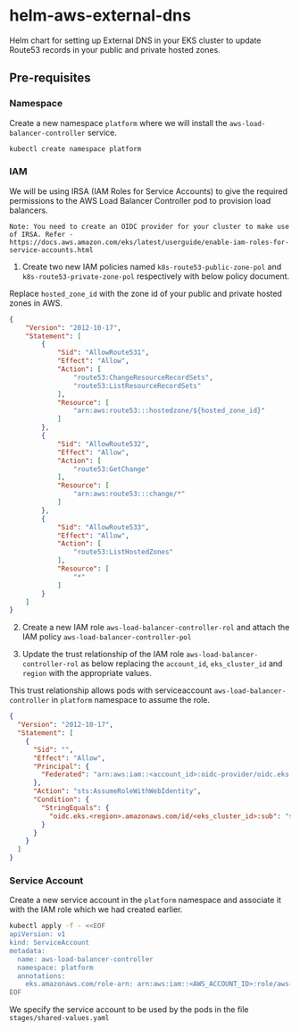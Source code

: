 # helm-aws-external-dns
Helm chart for setting up External DNS in your EKS cluster to update Route53 records in your public and private hosted zones.


## Pre-requisites

### Namespace

Create a new namespace `platform` where we will install the `aws-load-balancer-controller` service.

```bash
kubectl create namespace platform
```

### IAM

We will be using IRSA (IAM Roles for Service Accounts) to give the required permissions to the AWS Load Balancer Controller pod to provision load balancers.

`Note: You need to create an OIDC provider for your cluster to make use of IRSA. Refer - https://docs.aws.amazon.com/eks/latest/userguide/enable-iam-roles-for-service-accounts.html`

1. Create two new IAM policies named `k8s-route53-public-zone-pol` and `k8s-route53-private-zone-pol` respectively with below policy document.

Replace `hosted_zone_id` with the zone id of your public and private hosted zones in AWS.

```json
{
    "Version": "2012-10-17",
    "Statement": [
        {
            "Sid": "AllowRoute531",
            "Effect": "Allow",
            "Action": [
                "route53:ChangeResourceRecordSets",
                "route53:ListResourceRecordSets"
            ],
            "Resource": [
                "arn:aws:route53:::hostedzone/${hosted_zone_id}"
            ]
        },
        {
            "Sid": "AllowRoute532",
            "Effect": "Allow",
            "Action": [
                "route53:GetChange"
            ],
            "Resource": [
                "arn:aws:route53:::change/*"
            ]
        },
        {
            "Sid": "AllowRoute533",
            "Effect": "Allow",
            "Action": [
                "route53:ListHostedZones"
            ],
            "Resource": [
                "*"
            ]
        }
    ]
}
```

2. Create a new IAM role `aws-load-balancer-controller-rol` and attach the IAM policy `aws-load-balancer-controller-pol`

3. Update the trust relationship of the IAM role `aws-load-balancer-controller-rol` as below replacing the `account_id`, `eks_cluster_id` and `region` with the appropriate values.

This trust relationship allows pods with serviceaccount `aws-load-balancer-controller` in `platform` namespace to assume the role.

```json
{
  "Version": "2012-10-17",
  "Statement": [
    {
      "Sid": "",
      "Effect": "Allow",
      "Principal": {
        "Federated": "arn:aws:iam::<account_id>:oidc-provider/oidc.eks.us-east-1.amazonaws.com/id/<eks_cluster_id>"
      },
      "Action": "sts:AssumeRoleWithWebIdentity",
      "Condition": {
        "StringEquals": {
          "oidc.eks.<region>.amazonaws.com/id/<eks_cluster_id>:sub": "system:serviceaccount:platform:aws-load-balancer-controller"
        }
      }
    }
  ]
}
```

### Service Account

Create a new service account in the `platform` namespace and associate it with the IAM role which we had created earlier.

```bash
kubectl apply -f - <<EOF
apiVersion: v1
kind: ServiceAccount
metadata:
  name: aws-load-balancer-controller
  namespace: platform
  annotations:
    eks.amazonaws.com/role-arn: arn:aws:iam::<AWS_ACCOUNT_ID>:role/aws-load-balancer-controller-rol
EOF
```

We specify the service account to be used by the pods in the file `stages/shared-values.yaml`

